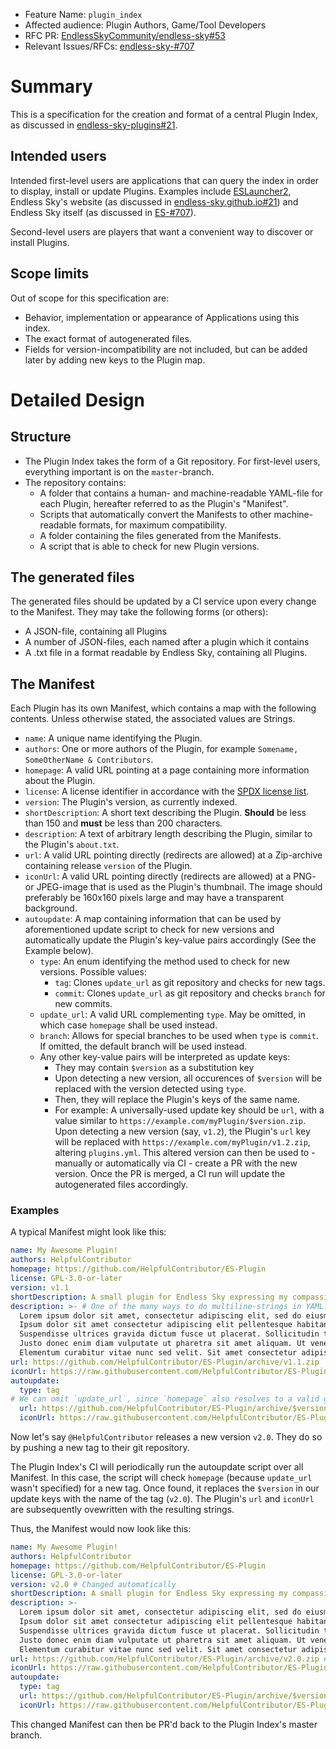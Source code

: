 - Feature Name: `plugin_index`
- Affected audience: Plugin Authors, Game/Tool Developers
- RFC PR: [EndlessSkyCommunity/endless-sky#53](https://github.com/EndlessSkyCommunity/endless-sky/pull/53)
- Relevant Issues/RFCs: [endless-sky-#707](https://github.com/endless-sky/endless-sky/issues/707)

# Summary

This is a specification for the creation and format of a central Plugin Index, as discussed in [endless-sky-plugins#21](https://github.com/EndlessSkyCommunity/endless-sky-plugins/pull/21).

## Intended users

Intended first-level users are applications that can query the index in order to display, install or update Plugins. Examples include [ESLauncher2](https://github.com/EndlessSkyCommunity/ESLauncher2/), Endless Sky's website (as discussed in [endless-sky.github.io#21](https://github.com/endless-sky/endless-sky.github.io/pull/21)) and Endless Sky itself (as discussed in [ES-#707](https://github.com/endless-sky/endless-sky/issues/707)).

Second-level users are players that want a convenient way to discover or install Plugins.

## Scope limits

Out of scope for this specification are:
- Behavior, implementation or appearance of Applications using this index.
- The exact format of autogenerated files.
- Fields for version-incompatibility are not included, but can be added later by adding new keys to the Plugin map.


# Detailed Design

## Structure

- The Plugin Index takes the form of a Git repository. For first-level users, everything important is on the `master`-branch.
- The repository contains:
  - A folder that contains a human- and machine-readable YAML-file for each Plugin, hereafter referred to as the Plugin's "Manifest".
  - Scripts that automatically convert the Manifests to other machine-readable formats, for maximum compatibility.
  - A folder containing the files generated from the Manifests.
  - A script that is able to check for new Plugin versions.


## The generated files

The generated files should be updated by a CI service upon every change to the Manifest. They may take the following forms (or others):
- A JSON-file, containing all Plugins
- A number of JSON-files, each named after a plugin which it contains
- A .txt file in a format readable by Endless Sky, containing all Plugins.


## The Manifest

Each Plugin has its own Manifest, which contains a map with the following contents. Unless otherwise stated, the associated values are Strings.

- `name`: A unique name identifying the Plugin.
- `authors`: One or more authors of the Plugin, for example `Somename, SomeOtherName & Contributors`.
- `homepage`: A valid URL pointing at a page containing more information about the Plugin.
- `license`: A license identifier in accordance with the [SPDX license list](https://spdx.org/licenses/).
- `version`: The Plugin's version, as currently indexed.
- `shortDescription`:  A short text describing the Plugin. **Should** be less than 150 and **must** be less than 200 characters.
- `description`:  A text of arbitrary length describing the Plugin, similar to the Plugin's `about.txt`.
- `url`: A valid URL pointing directly (redirects are allowed) at a Zip-archive containing release `version` of the Plugin.
- `iconUrl`: A valid URL pointing directly (redirects are allowed) at a PNG- or JPEG-image that is used as the Plugin's thumbnail. The image should preferably be 160x160 pixels large and may have a transparent background.
- `autoupdate`: A map containing information that can be used by aforementioned update script to check for new versions and automatically update the Plugin's key-value pairs accordingly (See the Example below).
  - `type`: An enum identifying the method used to check for new versions. Possible values:
    - `tag`: Clones `update_url` as git repository and checks for new tags.
    - `commit`: Clones `update_url` as git repository and checks `branch` for new commits.
  - `update_url`: A valid URL complementing `type`. May be omitted, in which case `homepage` shall be used instead.
  - `branch`: Allows for special branches to be used when `type` is `commit`. If omitted, the default branch will be used instead.
  - Any other key-value pairs will be interpreted as update keys:
    - They may contain `$version` as a substitution key
    - Upon detecting a new version, all occurences of `$version` will be replaced with the version detected using `type`.
    - Then, they will replace the Plugin's keys of the same name.
    - For example: A universally-used update key should be `url`, with a value similar to `https://example.com/myPlugin/$version.zip`. Upon detecting a new version (say, `v1.2`), the Plugin's `url` key will be replaced with `https://example.com/myPlugin/v1.2.zip`, altering `plugins.yml`. This altered version can then be used to - manually or automatically via CI - create a PR with the new version. Once the PR is merged, a CI run will update the autogenerated files accordingly.

### Examples

A typical Manifest might look like this:
```yaml
name: My Awesome Plugin!
authors: HelpfulContributor
homepage: https://github.com/HelpfulContributor/ES-Plugin
license: GPL-3.0-or-later
version: v1.1
shortDescription: A small plugin for Endless Sky expressing my compassion for the game!
description: >- # One of the many ways to do multiline-strings in YAML. This version allows for linebreaks, but strips them away while parsing. See https://yaml-multiline.info/
  Lorem ipsum dolor sit amet, consectetur adipiscing elit, sed do eiusmod tempor incididunt ut labore et dolore magna aliqua.
  Ipsum dolor sit amet consectetur adipiscing elit pellentesque habitant. Mauris augue neque gravida in. Ultricies integer quis auctor elit.
  Suspendisse ultrices gravida dictum fusce ut placerat. Sollicitudin tempor id eu nisl nunc mi. Molestie at elementum eu facilisis sed odio morbi quis commodo.
  Justo donec enim diam vulputate ut pharetra sit amet aliquam. Ut venenatis tellus in metus vulputate eu scelerisque felis.
  Elementum curabitur vitae nunc sed velit. Sit amet consectetur adipiscing elit duis tristique sollicitudin nibh sit. Feugiat scelerisque varius morbi enim.
url: https://github.com/HelpfulContributor/ES-Plugin/archive/v1.1.zip
iconUrl: https://raw.githubusercontent.com/HelpfulContributor/ES-Plugin/v1.1/icon.png
autoupdate:
  type: tag
# We can omit `update_url`, since `homepage` also resolves to a valid git URL.
  url: https://github.com/HelpfulContributor/ES-Plugin/archive/$version.zip # Specifies what to set `url` to if an update has been found. Notice the $version substitution
  iconUrl: https://raw.githubusercontent.com/HelpfulContributor/ES-Plugin/$version/icon.png # Dito
```

Now let's say `@HelpfulContributor` releases a new version `v2.0`. They do so by pushing a new tag to their git repository.

The Plugin Index's CI will periodically run the autoupdate script over all Manifest. In this case, the script will check `homepage` (because `update_url` wasn't specified) for a new tag. Once found, it replaces the `$version` in our update keys with the name of the tag (`v2.0`). The Plugin's `url` and `iconUrl` are subsequently ovewritten with the resulting strings.

Thus, the Manifest would now look like this:
```yaml
name: My Awesome Plugin!
authors: HelpfulContributor
homepage: https://github.com/HelpfulContributor/ES-Plugin
license: GPL-3.0-or-later
version: v2.0 # Changed automatically
shortDescription: A small plugin for Endless Sky expressing my compassion for the game!
description: >-
  Lorem ipsum dolor sit amet, consectetur adipiscing elit, sed do eiusmod tempor incididunt ut labore et dolore magna aliqua.
  Ipsum dolor sit amet consectetur adipiscing elit pellentesque habitant. Mauris augue neque gravida in. Ultricies integer quis auctor elit.
  Suspendisse ultrices gravida dictum fusce ut placerat. Sollicitudin tempor id eu nisl nunc mi. Molestie at elementum eu facilisis sed odio morbi quis commodo.
  Justo donec enim diam vulputate ut pharetra sit amet aliquam. Ut venenatis tellus in metus vulputate eu scelerisque felis.
  Elementum curabitur vitae nunc sed velit. Sit amet consectetur adipiscing elit duis tristique sollicitudin nibh sit. Feugiat scelerisque varius morbi enim.
url: https://github.com/HelpfulContributor/ES-Plugin/archive/v2.0.zip # Changed because there was an update key with the same name
iconUrl: https://raw.githubusercontent.com/HelpfulContributor/ES-Plugin/v2.0/icon.png # Dito
autoupdate:
  type: tag
  url: https://github.com/HelpfulContributor/ES-Plugin/archive/$version.zipsubstitution
  iconUrl: https://raw.githubusercontent.com/HelpfulContributor/ES-Plugin/$version/icon.png
```

This changed Manifest can then be PR'd back to the Plugin Index's master branch.
